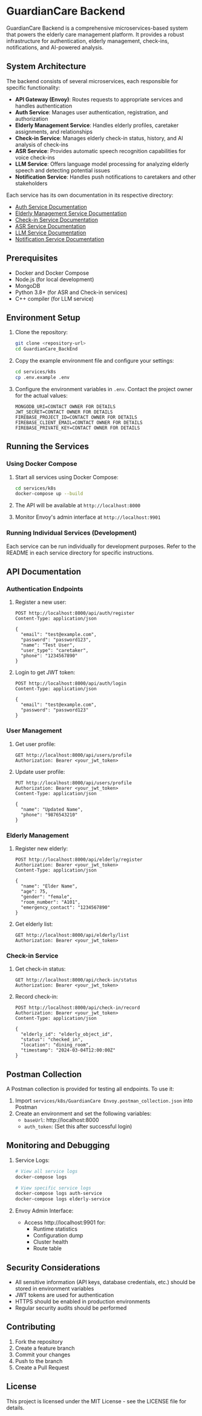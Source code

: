 # GuardianCare Backend

GuardianCare Backend is a comprehensive microservices-based system that powers the elderly care management platform. It provides a robust infrastructure for authentication, elderly management, check-ins, notifications, and AI-powered analysis.

## System Architecture

The backend consists of several microservices, each responsible for specific functionality:

- **API Gateway (Envoy)**: Routes requests to appropriate services and handles authentication
- **Auth Service**: Manages user authentication, registration, and authorization
- **Elderly Management Service**: Handles elderly profiles, caretaker assignments, and relationships
- **Check-in Service**: Manages elderly check-in status, history, and AI analysis of check-ins
- **ASR Service**: Provides automatic speech recognition capabilities for voice check-ins
- **LLM Service**: Offers language model processing for analyzing elderly speech and detecting potential issues
- **Notification Service**: Handles push notifications to caretakers and other stakeholders

Each service has its own documentation in its respective directory:
- [Auth Service Documentation](services/auth-service/README.md)
- [Elderly Management Service Documentation](services/elderly-management-service/README.md)
- [Check-in Service Documentation](services/check-in-service/README.md)
- [ASR Service Documentation](services/asr-service/README.md)
- [LLM Service Documentation](services/llm-service/README.md)
- [Notification Service Documentation](services/notification-service/README.md)

## Prerequisites

- Docker and Docker Compose
- Node.js (for local development)
- MongoDB
- Python 3.8+ (for ASR and Check-in services)
- C++ compiler (for LLM service)

## Environment Setup

1. Clone the repository:
   ```bash
   git clone <repository-url>
   cd GuardianCare_BackEnd
   ```

2. Copy the example environment file and configure your settings:
   ```bash
   cd services/k8s
   cp .env.example .env
   ```

3. Configure the environment variables in `.env`. Contact the project owner for the actual values:
   ```
   MONGODB_URI=CONTACT OWNER FOR DETAILS
   JWT_SECRET=CONTACT OWNER FOR DETAILS
   FIREBASE_PROJECT_ID=CONTACT OWNER FOR DETAILS
   FIREBASE_CLIENT_EMAIL=CONTACT OWNER FOR DETAILS
   FIREBASE_PRIVATE_KEY=CONTACT OWNER FOR DETAILS
   ```

## Running the Services

### Using Docker Compose

1. Start all services using Docker Compose:
   ```bash
   cd services/k8s
   docker-compose up --build
   ```

2. The API will be available at `http://localhost:8000`
3. Monitor Envoy's admin interface at `http://localhost:9901`

### Running Individual Services (Development)

Each service can be run individually for development purposes. Refer to the README in each service directory for specific instructions.

## API Documentation

### Authentication Endpoints

1. Register a new user:
   ```http
   POST http://localhost:8000/api/auth/register
   Content-Type: application/json

   {
     "email": "test@example.com",
     "password": "password123",
     "name": "Test User",
     "user_type": "caretaker",
     "phone": "1234567890"
   }
   ```

2. Login to get JWT token:
   ```http
   POST http://localhost:8000/api/auth/login
   Content-Type: application/json

   {
     "email": "test@example.com",
     "password": "password123"
   }
   ```

### User Management

1. Get user profile:
   ```http
   GET http://localhost:8000/api/users/profile
   Authorization: Bearer <your_jwt_token>
   ```

2. Update user profile:
   ```http
   PUT http://localhost:8000/api/users/profile
   Authorization: Bearer <your_jwt_token>
   Content-Type: application/json

   {
     "name": "Updated Name",
     "phone": "9876543210"
   }
   ```

### Elderly Management

1. Register new elderly:
   ```http
   POST http://localhost:8000/api/elderly/register
   Authorization: Bearer <your_jwt_token>
   Content-Type: application/json

   {
     "name": "Elder Name",
     "age": 75,
     "gender": "female",
     "room_number": "A101",
     "emergency_contact": "1234567890"
   }
   ```

2. Get elderly list:
   ```http
   GET http://localhost:8000/api/elderly/list
   Authorization: Bearer <your_jwt_token>
   ```

### Check-in Service

1. Get check-in status:
   ```http
   GET http://localhost:8000/api/check-in/status
   Authorization: Bearer <your_jwt_token>
   ```

2. Record check-in:
   ```http
   POST http://localhost:8000/api/check-in/record
   Authorization: Bearer <your_jwt_token>
   Content-Type: application/json

   {
     "elderly_id": "elderly_object_id",
     "status": "checked_in",
     "location": "dining_room",
     "timestamp": "2024-03-04T12:00:00Z"
   }
   ```

## Postman Collection

A Postman collection is provided for testing all endpoints. To use it:

1. Import `services/k8s/GuardianCare Envoy.postman_collection.json` into Postman
2. Create an environment and set the following variables:
   - `baseUrl`: http://localhost:8000
   - `auth_token`: (Set this after successful login)

## Monitoring and Debugging

1. Service Logs:
   ```bash
   # View all service logs
   docker-compose logs

   # View specific service logs
   docker-compose logs auth-service
   docker-compose logs elderly-service
   ```

2. Envoy Admin Interface:
   - Access http://localhost:9901 for:
     - Runtime statistics
     - Configuration dump
     - Cluster health
     - Route table

## Security Considerations

- All sensitive information (API keys, database credentials, etc.) should be stored in environment variables
- JWT tokens are used for authentication
- HTTPS should be enabled in production environments
- Regular security audits should be performed

## Contributing

1. Fork the repository
2. Create a feature branch
3. Commit your changes
4. Push to the branch
5. Create a Pull Request

## License

This project is licensed under the MIT License - see the LICENSE file for details.
